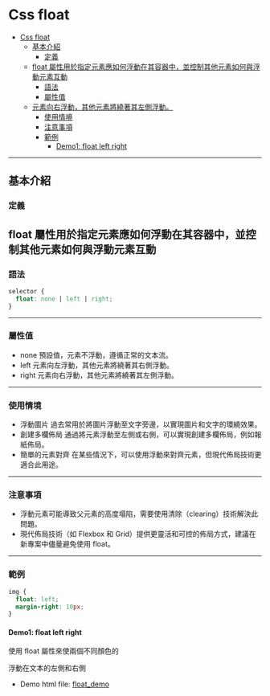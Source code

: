 # Css float

- [Css float](#css-float)
  - [基本介紹](#基本介紹)
    - [定義](#定義)
  - [float 屬性用於指定元素應如何浮動在其容器中，並控制其他元素如何與浮動元素互動](#float-屬性用於指定元素應如何浮動在其容器中並控制其他元素如何與浮動元素互動)
    - [語法](#語法)
    - [屬性值](#屬性值)
  - [元素向右浮動，其他元素將繞著其左側浮動。](#元素向右浮動其他元素將繞著其左側浮動)
    - [使用情境](#使用情境)
    - [注意事項](#注意事項)
    - [範例](#範例)
      - [Demo1: float left right](#demo1-float-left-right)

---

## 基本介紹

### 定義

float 屬性用於指定元素應如何浮動在其容器中，並控制其他元素如何與浮動元素互動
---

### 語法

```css
selector {
  float: none | left | right;
}
```
---

### 屬性值

- none
預設值，元素不浮動，遵循正常的文本流。
- left
元素向左浮動，其他元素將繞著其右側浮動。
- right
元素向右浮動，其他元素將繞著其左側浮動。
---

### 使用情境

- 浮動圖片
過去常用於將圖片浮動至文字旁邊，以實現圖片和文字的環繞效果。
- 創建多欄佈局
通過將元素浮動至左側或右側，可以實現創建多欄佈局，例如報紙佈局。
- 簡單的元素對齊
在某些情況下，可以使用浮動來對齊元素，但現代佈局技術更適合此用途。

---

### 注意事項

- 浮動元素可能導致父元素的高度塌陷，需要使用清除（clearing）技術解決此問題。
- 現代佈局技術（如 Flexbox 和 Grid）提供更靈活和可控的佈局方式，建議在新專案中儘量避免使用 float。
---

### 範例

```css
img {
  float: left;
  margin-right: 10px;
}
```

#### Demo1: float left right

使用 float 屬性來使兩個不同顏色的 <div> 浮動在文本的左側和右側

- Demo html file: [float_demo](./demo/float_demo.html)